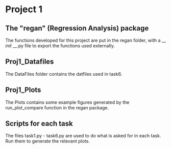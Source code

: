 # Project 1


## The "regan" (Regression Analysis) package
The functions developed for this project are put in the regan folder, with a __ _init_ __.py file to export the functions used externally.

## Proj1_Datafiles
The DataFiles folder contains the datfiles used in task6.

## Proj1_Plots
The Plots contains some example figures generated by the run_plot_compare function in the regan package.

## Scripts for each task
The files task1.py - task6.py are used to do what is asked for in each task. Run them to generate the relevant plots. 
